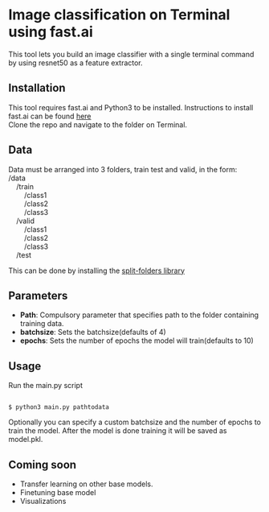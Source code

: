 # Image classification on Terminal using fast.ai 

This tool lets you build an image classifier with a single terminal command by using resnet50 as a feature extractor.

## Installation

This tool requires fast.ai and Python3 to be installed. Instructions to install fast.ai can be found [here](https://docs.fast.ai/install.html)
<br>
Clone the repo and navigate to the folder on Terminal. 

## Data

Data must be arranged into 3 folders, train test and valid, in the form:
<br>
/data<br>
&nbsp;&nbsp;&nbsp;&nbsp;/train<br>
&nbsp;&nbsp;&nbsp;&nbsp;&nbsp;&nbsp;&nbsp;&nbsp;/class1<br>
&nbsp;&nbsp;&nbsp;&nbsp;&nbsp;&nbsp;&nbsp;&nbsp;/class2<br>
&nbsp;&nbsp;&nbsp;&nbsp;&nbsp;&nbsp;&nbsp;&nbsp;/class3<br>
&nbsp;&nbsp;&nbsp;&nbsp;/valid<br>
&nbsp;&nbsp;&nbsp;&nbsp;&nbsp;&nbsp;&nbsp;&nbsp;/class1<br>
&nbsp;&nbsp;&nbsp;&nbsp;&nbsp;&nbsp;&nbsp;&nbsp;/class2<br>
&nbsp;&nbsp;&nbsp;&nbsp;&nbsp;&nbsp;&nbsp;&nbsp;/class3<br>
&nbsp;&nbsp;&nbsp;&nbsp;/test <br>

This can be done by installing the [split-folders library](https://pypi.org/project/split-folders/)


## Parameters

* **Path**: Compulsory parameter that specifies path to the folder containing training data.
* **batchsize**: Sets the batchsize(defaults of 4)
* **epochs**: Sets the number of epochs the model will train(defaults to 10)



## Usage

Run the main.py script

```

$ python3 main.py pathtodata 

```

Optionally you can specify a custom batchsize and the number of epochs to train the model. After the model is done training it will be saved as model.pkl. 

## Coming soon
* Transfer learning on other base models.
* Finetuning base model
* Visualizations
